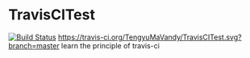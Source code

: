 # TravisCITest
[![Build Status](https://travis-ci.org/TengyuMaVandy/TravisCITest.svg?branch=master)](https://travis-ci.org/TengyuMaVandy/TravisCITest)
https://travis-ci.org/TengyuMaVandy/TravisCITest.svg?branch=master
learn the principle of travis-ci
